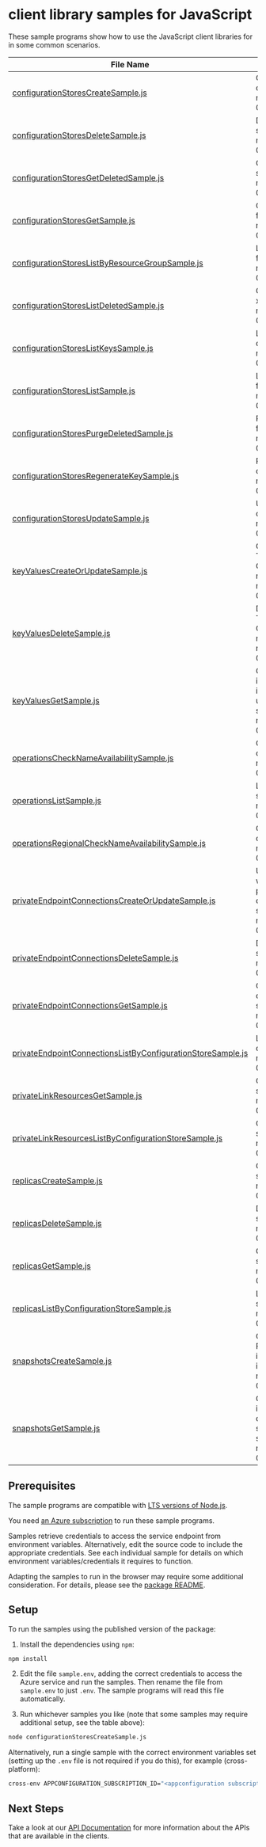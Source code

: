 # client library samples for JavaScript

These sample programs show how to use the JavaScript client libraries for in some common scenarios.

| **File Name**                                                                                                           | **Description**                                                                                                                                                                                                                                                                                                                                                                                                                                  |
| ----------------------------------------------------------------------------------------------------------------------- | ------------------------------------------------------------------------------------------------------------------------------------------------------------------------------------------------------------------------------------------------------------------------------------------------------------------------------------------------------------------------------------------------------------------------------------------------ |
| [configurationStoresCreateSample.js][configurationstorescreatesample]                                                   | Creates a configuration store with the specified parameters. x-ms-original-file: specification/appconfiguration/resource-manager/Microsoft.AppConfiguration/stable/2024-06-01/examples/ConfigurationStoresCreate.json                                                                                                                                                                                                                            |
| [configurationStoresDeleteSample.js][configurationstoresdeletesample]                                                   | Deletes a configuration store. x-ms-original-file: specification/appconfiguration/resource-manager/Microsoft.AppConfiguration/stable/2024-06-01/examples/ConfigurationStoresDelete.json                                                                                                                                                                                                                                                          |
| [configurationStoresGetDeletedSample.js][configurationstoresgetdeletedsample]                                           | Gets a deleted Azure app configuration store. x-ms-original-file: specification/appconfiguration/resource-manager/Microsoft.AppConfiguration/stable/2024-06-01/examples/DeletedConfigurationStoresGet.json                                                                                                                                                                                                                                       |
| [configurationStoresGetSample.js][configurationstoresgetsample]                                                         | Gets the properties of the specified configuration store. x-ms-original-file: specification/appconfiguration/resource-manager/Microsoft.AppConfiguration/stable/2024-06-01/examples/ConfigurationStoresGet.json                                                                                                                                                                                                                                  |
| [configurationStoresListByResourceGroupSample.js][configurationstoreslistbyresourcegroupsample]                         | Lists the configuration stores for a given resource group. x-ms-original-file: specification/appconfiguration/resource-manager/Microsoft.AppConfiguration/stable/2024-06-01/examples/ConfigurationStoresListByResourceGroup.json                                                                                                                                                                                                                 |
| [configurationStoresListDeletedSample.js][configurationstoreslistdeletedsample]                                         | Gets information about the deleted configuration stores in a subscription. x-ms-original-file: specification/appconfiguration/resource-manager/Microsoft.AppConfiguration/stable/2024-06-01/examples/DeletedConfigurationStoresList.json                                                                                                                                                                                                         |
| [configurationStoresListKeysSample.js][configurationstoreslistkeyssample]                                               | Lists the access key for the specified configuration store. x-ms-original-file: specification/appconfiguration/resource-manager/Microsoft.AppConfiguration/stable/2024-06-01/examples/ConfigurationStoresListKeys.json                                                                                                                                                                                                                           |
| [configurationStoresListSample.js][configurationstoreslistsample]                                                       | Lists the configuration stores for a given subscription. x-ms-original-file: specification/appconfiguration/resource-manager/Microsoft.AppConfiguration/stable/2024-06-01/examples/ConfigurationStoresList.json                                                                                                                                                                                                                                  |
| [configurationStoresPurgeDeletedSample.js][configurationstorespurgedeletedsample]                                       | Permanently deletes the specified configuration store. x-ms-original-file: specification/appconfiguration/resource-manager/Microsoft.AppConfiguration/stable/2024-06-01/examples/DeletedConfigurationStoresPurge.json                                                                                                                                                                                                                            |
| [configurationStoresRegenerateKeySample.js][configurationstoresregeneratekeysample]                                     | Regenerates an access key for the specified configuration store. x-ms-original-file: specification/appconfiguration/resource-manager/Microsoft.AppConfiguration/stable/2024-06-01/examples/ConfigurationStoresRegenerateKey.json                                                                                                                                                                                                                 |
| [configurationStoresUpdateSample.js][configurationstoresupdatesample]                                                   | Updates a configuration store with the specified parameters. x-ms-original-file: specification/appconfiguration/resource-manager/Microsoft.AppConfiguration/stable/2024-06-01/examples/ConfigurationStoresUpdate.json                                                                                                                                                                                                                            |
| [keyValuesCreateOrUpdateSample.js][keyvaluescreateorupdatesample]                                                       | Creates a key-value. NOTE: This operation is intended for use in ARM Template deployments. For all other scenarios involving App Configuration key-values the data plane API should be used instead. x-ms-original-file: specification/appconfiguration/resource-manager/Microsoft.AppConfiguration/stable/2024-06-01/examples/ConfigurationStoresCreateKeyValue.json                                                                            |
| [keyValuesDeleteSample.js][keyvaluesdeletesample]                                                                       | Deletes a key-value. NOTE: This operation is intended for use in ARM Template deployments. For all other scenarios involving App Configuration key-values the data plane API should be used instead. x-ms-original-file: specification/appconfiguration/resource-manager/Microsoft.AppConfiguration/stable/2024-06-01/examples/ConfigurationStoresDeleteKeyValue.json                                                                            |
| [keyValuesGetSample.js][keyvaluesgetsample]                                                                             | Gets the properties of the specified key-value. NOTE: This operation is intended for use in ARM Template deployments. For all other scenarios involving App Configuration key-values the data plane API should be used instead. x-ms-original-file: specification/appconfiguration/resource-manager/Microsoft.AppConfiguration/stable/2024-06-01/examples/ConfigurationStoresGetKeyValue.json                                                    |
| [operationsCheckNameAvailabilitySample.js][operationschecknameavailabilitysample]                                       | Checks whether the configuration store name is available for use. x-ms-original-file: specification/appconfiguration/resource-manager/Microsoft.AppConfiguration/stable/2024-06-01/examples/CheckNameAvailable.json                                                                                                                                                                                                                              |
| [operationsListSample.js][operationslistsample]                                                                         | Lists the operations available from this provider. x-ms-original-file: specification/appconfiguration/resource-manager/Microsoft.AppConfiguration/stable/2024-06-01/examples/OperationsList.json                                                                                                                                                                                                                                                 |
| [operationsRegionalCheckNameAvailabilitySample.js][operationsregionalchecknameavailabilitysample]                       | Checks whether the configuration store name is available for use. x-ms-original-file: specification/appconfiguration/resource-manager/Microsoft.AppConfiguration/stable/2024-06-01/examples/RegionalCheckNameAvailable.json                                                                                                                                                                                                                      |
| [privateEndpointConnectionsCreateOrUpdateSample.js][privateendpointconnectionscreateorupdatesample]                     | Update the state of the specified private endpoint connection associated with the configuration store. This operation cannot be used to create a private endpoint connection. Private endpoint connections must be created with the Network resource provider. x-ms-original-file: specification/appconfiguration/resource-manager/Microsoft.AppConfiguration/stable/2024-06-01/examples/ConfigurationStoresUpdatePrivateEndpointConnection.json |
| [privateEndpointConnectionsDeleteSample.js][privateendpointconnectionsdeletesample]                                     | Deletes a private endpoint connection. x-ms-original-file: specification/appconfiguration/resource-manager/Microsoft.AppConfiguration/stable/2024-06-01/examples/ConfigurationStoresDeletePrivateEndpointConnection.json                                                                                                                                                                                                                         |
| [privateEndpointConnectionsGetSample.js][privateendpointconnectionsgetsample]                                           | Gets the specified private endpoint connection associated with the configuration store. x-ms-original-file: specification/appconfiguration/resource-manager/Microsoft.AppConfiguration/stable/2024-06-01/examples/ConfigurationStoresGetPrivateEndpointConnection.json                                                                                                                                                                           |
| [privateEndpointConnectionsListByConfigurationStoreSample.js][privateendpointconnectionslistbyconfigurationstoresample] | Lists all private endpoint connections for a configuration store. x-ms-original-file: specification/appconfiguration/resource-manager/Microsoft.AppConfiguration/stable/2024-06-01/examples/ConfigurationStoresListPrivateEndpointConnections.json                                                                                                                                                                                               |
| [privateLinkResourcesGetSample.js][privatelinkresourcesgetsample]                                                       | Gets a private link resource that need to be created for a configuration store. x-ms-original-file: specification/appconfiguration/resource-manager/Microsoft.AppConfiguration/stable/2024-06-01/examples/PrivateLinkResourceGet.json                                                                                                                                                                                                            |
| [privateLinkResourcesListByConfigurationStoreSample.js][privatelinkresourceslistbyconfigurationstoresample]             | Gets the private link resources that need to be created for a configuration store. x-ms-original-file: specification/appconfiguration/resource-manager/Microsoft.AppConfiguration/stable/2024-06-01/examples/PrivateLinkResourcesListByConfigurationStore.json                                                                                                                                                                                   |
| [replicasCreateSample.js][replicascreatesample]                                                                         | Creates a replica with the specified parameters. x-ms-original-file: specification/appconfiguration/resource-manager/Microsoft.AppConfiguration/stable/2024-06-01/examples/ConfigurationStoresCreateReplica.json                                                                                                                                                                                                                                 |
| [replicasDeleteSample.js][replicasdeletesample]                                                                         | Deletes a replica. x-ms-original-file: specification/appconfiguration/resource-manager/Microsoft.AppConfiguration/stable/2024-06-01/examples/ConfigurationStoresDeleteReplica.json                                                                                                                                                                                                                                                               |
| [replicasGetSample.js][replicasgetsample]                                                                               | Gets the properties of the specified replica. x-ms-original-file: specification/appconfiguration/resource-manager/Microsoft.AppConfiguration/stable/2024-06-01/examples/ConfigurationStoresGetReplica.json                                                                                                                                                                                                                                       |
| [replicasListByConfigurationStoreSample.js][replicaslistbyconfigurationstoresample]                                     | Lists the replicas for a given configuration store. x-ms-original-file: specification/appconfiguration/resource-manager/Microsoft.AppConfiguration/stable/2024-06-01/examples/ConfigurationStoresListReplicas.json                                                                                                                                                                                                                               |
| [snapshotsCreateSample.js][snapshotscreatesample]                                                                       | Creates a snapshot. NOTE: This operation is intended for use in Azure Resource Manager (ARM) Template deployments. For all other scenarios involving App Configuration snapshots the data plane API should be used instead. x-ms-original-file: specification/appconfiguration/resource-manager/Microsoft.AppConfiguration/stable/2024-06-01/examples/ConfigurationStoresCreateSnapshot.json                                                     |
| [snapshotsGetSample.js][snapshotsgetsample]                                                                             | Gets the properties of the specified snapshot. NOTE: This operation is intended for use in Azure Resource Manager (ARM) Template deployments. For all other scenarios involving App Configuration snapshots the data plane API should be used instead. x-ms-original-file: specification/appconfiguration/resource-manager/Microsoft.AppConfiguration/stable/2024-06-01/examples/ConfigurationStoresGetSnapshot.json                             |

## Prerequisites

The sample programs are compatible with [LTS versions of Node.js](https://github.com/nodejs/release#release-schedule).

You need [an Azure subscription][freesub] to run these sample programs.

Samples retrieve credentials to access the service endpoint from environment variables. Alternatively, edit the source code to include the appropriate credentials. See each individual sample for details on which environment variables/credentials it requires to function.

Adapting the samples to run in the browser may require some additional consideration. For details, please see the [package README][package].

## Setup

To run the samples using the published version of the package:

1. Install the dependencies using `npm`:

```bash
npm install
```

2. Edit the file `sample.env`, adding the correct credentials to access the Azure service and run the samples. Then rename the file from `sample.env` to just `.env`. The sample programs will read this file automatically.

3. Run whichever samples you like (note that some samples may require additional setup, see the table above):

```bash
node configurationStoresCreateSample.js
```

Alternatively, run a single sample with the correct environment variables set (setting up the `.env` file is not required if you do this), for example (cross-platform):

```bash
cross-env APPCONFIGURATION_SUBSCRIPTION_ID="<appconfiguration subscription id>" APPCONFIGURATION_RESOURCE_GROUP="<appconfiguration resource group>" node configurationStoresCreateSample.js
```

## Next Steps

Take a look at our [API Documentation][apiref] for more information about the APIs that are available in the clients.

[configurationstorescreatesample]: https://github.com/Azure/azure-sdk-for-js/blob/main/sdk/appconfiguration/arm-appconfiguration/samples/v5/javascript/configurationStoresCreateSample.js
[configurationstoresdeletesample]: https://github.com/Azure/azure-sdk-for-js/blob/main/sdk/appconfiguration/arm-appconfiguration/samples/v5/javascript/configurationStoresDeleteSample.js
[configurationstoresgetdeletedsample]: https://github.com/Azure/azure-sdk-for-js/blob/main/sdk/appconfiguration/arm-appconfiguration/samples/v5/javascript/configurationStoresGetDeletedSample.js
[configurationstoresgetsample]: https://github.com/Azure/azure-sdk-for-js/blob/main/sdk/appconfiguration/arm-appconfiguration/samples/v5/javascript/configurationStoresGetSample.js
[configurationstoreslistbyresourcegroupsample]: https://github.com/Azure/azure-sdk-for-js/blob/main/sdk/appconfiguration/arm-appconfiguration/samples/v5/javascript/configurationStoresListByResourceGroupSample.js
[configurationstoreslistdeletedsample]: https://github.com/Azure/azure-sdk-for-js/blob/main/sdk/appconfiguration/arm-appconfiguration/samples/v5/javascript/configurationStoresListDeletedSample.js
[configurationstoreslistkeyssample]: https://github.com/Azure/azure-sdk-for-js/blob/main/sdk/appconfiguration/arm-appconfiguration/samples/v5/javascript/configurationStoresListKeysSample.js
[configurationstoreslistsample]: https://github.com/Azure/azure-sdk-for-js/blob/main/sdk/appconfiguration/arm-appconfiguration/samples/v5/javascript/configurationStoresListSample.js
[configurationstorespurgedeletedsample]: https://github.com/Azure/azure-sdk-for-js/blob/main/sdk/appconfiguration/arm-appconfiguration/samples/v5/javascript/configurationStoresPurgeDeletedSample.js
[configurationstoresregeneratekeysample]: https://github.com/Azure/azure-sdk-for-js/blob/main/sdk/appconfiguration/arm-appconfiguration/samples/v5/javascript/configurationStoresRegenerateKeySample.js
[configurationstoresupdatesample]: https://github.com/Azure/azure-sdk-for-js/blob/main/sdk/appconfiguration/arm-appconfiguration/samples/v5/javascript/configurationStoresUpdateSample.js
[keyvaluescreateorupdatesample]: https://github.com/Azure/azure-sdk-for-js/blob/main/sdk/appconfiguration/arm-appconfiguration/samples/v5/javascript/keyValuesCreateOrUpdateSample.js
[keyvaluesdeletesample]: https://github.com/Azure/azure-sdk-for-js/blob/main/sdk/appconfiguration/arm-appconfiguration/samples/v5/javascript/keyValuesDeleteSample.js
[keyvaluesgetsample]: https://github.com/Azure/azure-sdk-for-js/blob/main/sdk/appconfiguration/arm-appconfiguration/samples/v5/javascript/keyValuesGetSample.js
[operationschecknameavailabilitysample]: https://github.com/Azure/azure-sdk-for-js/blob/main/sdk/appconfiguration/arm-appconfiguration/samples/v5/javascript/operationsCheckNameAvailabilitySample.js
[operationslistsample]: https://github.com/Azure/azure-sdk-for-js/blob/main/sdk/appconfiguration/arm-appconfiguration/samples/v5/javascript/operationsListSample.js
[operationsregionalchecknameavailabilitysample]: https://github.com/Azure/azure-sdk-for-js/blob/main/sdk/appconfiguration/arm-appconfiguration/samples/v5/javascript/operationsRegionalCheckNameAvailabilitySample.js
[privateendpointconnectionscreateorupdatesample]: https://github.com/Azure/azure-sdk-for-js/blob/main/sdk/appconfiguration/arm-appconfiguration/samples/v5/javascript/privateEndpointConnectionsCreateOrUpdateSample.js
[privateendpointconnectionsdeletesample]: https://github.com/Azure/azure-sdk-for-js/blob/main/sdk/appconfiguration/arm-appconfiguration/samples/v5/javascript/privateEndpointConnectionsDeleteSample.js
[privateendpointconnectionsgetsample]: https://github.com/Azure/azure-sdk-for-js/blob/main/sdk/appconfiguration/arm-appconfiguration/samples/v5/javascript/privateEndpointConnectionsGetSample.js
[privateendpointconnectionslistbyconfigurationstoresample]: https://github.com/Azure/azure-sdk-for-js/blob/main/sdk/appconfiguration/arm-appconfiguration/samples/v5/javascript/privateEndpointConnectionsListByConfigurationStoreSample.js
[privatelinkresourcesgetsample]: https://github.com/Azure/azure-sdk-for-js/blob/main/sdk/appconfiguration/arm-appconfiguration/samples/v5/javascript/privateLinkResourcesGetSample.js
[privatelinkresourceslistbyconfigurationstoresample]: https://github.com/Azure/azure-sdk-for-js/blob/main/sdk/appconfiguration/arm-appconfiguration/samples/v5/javascript/privateLinkResourcesListByConfigurationStoreSample.js
[replicascreatesample]: https://github.com/Azure/azure-sdk-for-js/blob/main/sdk/appconfiguration/arm-appconfiguration/samples/v5/javascript/replicasCreateSample.js
[replicasdeletesample]: https://github.com/Azure/azure-sdk-for-js/blob/main/sdk/appconfiguration/arm-appconfiguration/samples/v5/javascript/replicasDeleteSample.js
[replicasgetsample]: https://github.com/Azure/azure-sdk-for-js/blob/main/sdk/appconfiguration/arm-appconfiguration/samples/v5/javascript/replicasGetSample.js
[replicaslistbyconfigurationstoresample]: https://github.com/Azure/azure-sdk-for-js/blob/main/sdk/appconfiguration/arm-appconfiguration/samples/v5/javascript/replicasListByConfigurationStoreSample.js
[snapshotscreatesample]: https://github.com/Azure/azure-sdk-for-js/blob/main/sdk/appconfiguration/arm-appconfiguration/samples/v5/javascript/snapshotsCreateSample.js
[snapshotsgetsample]: https://github.com/Azure/azure-sdk-for-js/blob/main/sdk/appconfiguration/arm-appconfiguration/samples/v5/javascript/snapshotsGetSample.js
[apiref]: https://learn.microsoft.com/javascript/api/@azure/arm-appconfiguration?view=azure-node-preview
[freesub]: https://azure.microsoft.com/free/
[package]: https://github.com/Azure/azure-sdk-for-js/tree/main/sdk/appconfiguration/arm-appconfiguration/README.md
